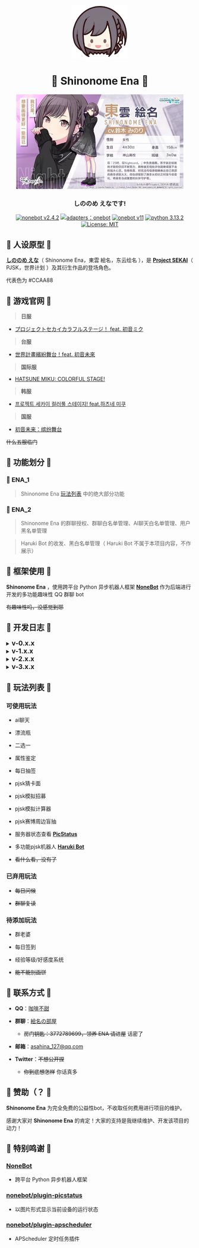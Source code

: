 <div align="center">
<img src="https://raw.githubusercontent.com/Caffeine-co/Shinonome_Ena/main/images/ena_qute_head.png" alt="icon" width="150px"/>
<h1 align="center">🎨 Shinonome Ena 🎨</h1>
<img src="https://raw.githubusercontent.com/Caffeine-co/Shinonome_Ena/main//images/ena.jpg" alt="icon" width="450px"/>
<h3 align="center">しののめ えなです!</h3>

[![nonebot v2.4.2](https://img.shields.io/static/v1?label=nonebot&message=v2.4.2&color=red)](https://v2.nonebot.dev)
[![adapters：onebot](https://img.shields.io/static/v1?label=adapters&message=onebot&color=green)](https://onebot.adapters.nonebot.dev)
[![onebot v11](https://img.shields.io/static/v1?label=onebot&message=v11&color=white)](https://11.onebot.dev)
[![python 3.13.2](https://img.shields.io/static/v1?label=python&message=3.13.2&color=blue)](https://docs.python.org/zh-cn/3.13)
[![License: MIT](https://img.shields.io/badge/License-MIT-yellow.svg)](https://opensource.org/licenses/MIT)

</div>

## 🎨 人设原型 🎨

**[しののめ えな](https://mzh.moegirl.org.cn/%E4%B8%9C%E4%BA%91%E7%BB%98%E5%90%8D "萌娘百科")**（ Shinonome Ena，東雲 絵名，东云绘名 ），是 **[Project SEKAI](https://mzh.moegirl.org.cn/%E4%B8%96%E7%95%8C%E8%AE%A1%E5%88%92_%E5%BD%A9%E8%89%B2%E8%88%9E%E5%8F%B0_feat._%E5%88%9D%E9%9F%B3%E6%9C%AA%E6%9D%A5 "萌娘百科")**（ PJSK，世界计划 ）及其衍生作品的登场角色。

代表色为 #CCAA88

## 🎨 游戏官网 🎨

>**日服**

- [プロジェクトセカイカラフルステージ！ feat. 初音ミク](https://pjsekai.sega.jp "日服官网，发布时间：2020年9月30日")

>**台服**

- [世界計畫繽紛舞台！feat. 初音未來](https://www.tw-pjsekai.com "台服官网，发布时间：2021年9月30日")

>**国际服**

- [HATSUNE MIKU: COLORFUL STAGE!](https://www.colorfulstage.com "国际服官网，发布时间：2021年12月7日")

>**韩服**

- [프로젝트 세카이 컬러풀 스테이지! feat.하츠네 미쿠](https://www.kr-pjsekai.com "韩服官网，发布时间：2022年5月20日")

>**国服**

- [初音未来：缤纷舞台](https://pjsk.nvsgames.cn "国服官网，发布时间：2025年3月27日")

~~什么五服临门~~

## 🎨 功能划分 🎨

### 📁 ENA_1

>Shinonome Ena [玩法列表](#-玩法列表-) 中的绝大部分功能

### 📁 ENA_2

>Shinonome Ena 的群聊授权、群聊白名单管理、AI聊天白名单管理、用户黑名单管理

>Haruki Bot 的收发、黑白名单管理（ Haruki Bot 不属于本项目内容，不作展示）

## 🎨 框架使用 🎨

**Shinonome Ena** ，使用跨平台 Python 异步机器人框架 **[NoneBot](https://v2.nonebot.dev)** 作为后端进行开发的多功能趣味性 QQ 群聊 bot

~~有趣味性吗，没感觉到耶~~

## 🎨 开发日志 🎨

</details>
<details>
<summary><strong style="font-size:125%">v-0.x.x</strong></summary>

### `v-0.0.0` —— 2025.01.25
- 项目进程启动
### `v-0.2.0` —— 2025.02.07
- 新增每日抽签玩法
- 新增每日问候玩法
### `v-0.3.3` —— 2025.02.08
- 新增头像双击玩法
- 优化项目的群聊适配
</details>



</details>
<details>
<summary><strong style="font-size:125%">v-1.x.x</strong></summary>

### `v-1.0.0` —— 2025.02.10
- Shinonome Ena 正式投入使用
### `v-1.1.0` —— 2025.02.11
- 新增群聊复读玩法
### `v-1.2.0` —— 2025.02.12
- 新增pjsk赛博周边盲抽玩法
### `v-1.3.12` —— 2025.02.22
- 修改项目插件结构
- 移除群聊复读玩法
- pjsk赛博周边盲抽种类增至12种
### `v-1.4.1` —— 2025.02.23
- 新增pjsk猜卡面玩法
- 修复pjsk猜卡面超时无答案返回的问题
### `v-1.4.2` —— 2025.02.27
- 拓展pjsk猜卡面的答案核对范围
### `v-1.5.0` —— 2025.03.07
- 新增属性鉴定玩法
### `v-1.6.0` —— 2025.03.10
- 新增pjsk模拟招募玩法
### `v-1.8.1` —— 2025.03.12
- 重构每日抽签的代码实现逻辑
- 拓展头像双击玩法回应内容
- 移除每日问候玩法
### `v-1.9.0` —— 2025.04.05
- 重构pjsk赛博周边盲抽的代码实现逻辑
</details>



</details>
<details>
<summary><strong style="font-size:125%">v-2.x.x</strong></summary>

### `v-2.0.0` —— 2025.04.07
- 新增群聊授权、群聊白名单系统

### `v-2.2.1` —— 2025.04.19
- 优化help文档的视觉样式
- 新增pjsk模拟计算器玩法，初始内容为卡组倍率计算
- 新增群聊授权查询功能

### `v-2.3.0` —— 2025.04.20
- 重构help文档的代码实现逻辑

### `v-2.4.0` —— 2025.04.25
- 新增ai聊天玩法

### `v-2.6.0` —— 2025.05.04
- 新增漂流瓶、二选一玩法
</details>



</details>
<details>
<summary><strong style="font-size:125%">v-3.x.x</strong></summary>

### `v-3.0.0` —— 2025.05.05
- 新增用户黑名单系统
### `v-3.0.1` —— 2025.05.07
- 优化群聊白名单系统
### `v-3.0.2` —— 2025.05.08
- 优化捡漂流瓶的视觉样式
### `v-3.0.6` —— 2025.05.09
- 新增漂流瓶、属性鉴定、每日抽签、pjsk赛博周边盲抽每日次数限制
### `v-3.0.7` —— 2025.05.17
- 修复help分支文档发送失败的问题
### `v-3.1.0` —— 2025.05.18
- 新增pjsk模拟计算器玩法内容 —— 协力pt计算
### `v-3.3.0` —— 2025.05.21
- 新增查询、删除漂流瓶功能
### `v-3.3.1` —— 2025.05.30
- 拓展ai聊天的权限设置
### `v-3.7.2` —— 2025.06.04
- 新增pjsk模拟计算器玩法内容 —— 单人pt、挑战pt计算
- 重构ai聊天的代码实现逻辑
- 重构pjsk模拟招募的代码实现逻辑
- 新增pjsk猜卡面、pjsk模拟招募每日次数限制
### `v-3.8.0` —— 2025.06.08
- 新增ai聊天接入模型API对应账户余额查询
</details>

## 🎨 玩法列表 🎨

### 可使用玩法

- ai聊天

- 漂流瓶

- 二选一

- 属性鉴定

- 每日抽签

- pjsk猜卡面

- pjsk模拟招募

- pjsk模拟计算器

- pjsk赛博周边盲抽

- 服务器状态查看 **[PicStatus](https://github.com/lgc-NB2Dev/nonebot-plugin-picstatus)**

- 多功能pjsk机器人 **[Haruki Bot](https://docs.haruki.seiunx.com)**

- ~~看什么看，没有了~~

### 已弃用玩法

- ~~每日问候~~

- ~~群聊复读~~

### 待添加玩法

- 群老婆

- 每日签到

- 经验等级/好感度系统

- ~~能不能别画饼~~

## 🎨 联系方式 🎨

- **QQ**：[咖啡不甜](https://qm.qq.com/q/WprffRheM4)

- **群聊**：[絵名の部屋](https://qm.qq.com/q/HCCXnhlyKc)

  -  ~~房门钥匙：3772789699，领养 ENA 请进屋~~ 话密了

- **邮箱**：<asahina_127@qq.com>

- **Twitter**：~~不想公开捏~~

  - ~~你到底想怎样~~ 你话真多

## 🎨 赞助（？ 🎨

**Shinonome Ena** 为完全免费的公益性bot，不收取任何费用进行项目的维护。

感谢大家对 **Shinonome Ena** 的肯定！大家的支持是我继续维护、开发该项目的动力！

## 🎨 特别鸣谢 🎨

### [NoneBot](https://v2.nonebot.dev)

- 跨平台 Python 异步机器人框架

### [nonebot/plugin-picstatus](https://github.com/lgc-NB2Dev/nonebot-plugin-picstatus)

- 以图片形式显示当前设备的运行状态

### [nonebot/plugin-apscheduler](https://github.com/nonebot/plugin-apscheduler)

- APScheduler 定时任务插件